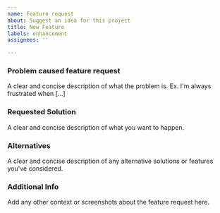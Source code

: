 ```yaml
---
name: Feature request
about: Suggest an idea for this project
title: New Feature
labels: enhancement
assignees: ''

---
```


### Problem caused feature request
A clear and concise description of what the problem is. Ex. I'm always frustrated when [...]

### Requested Solution 
A clear and concise description of what you want to happen.

### Alternatives 
A clear and concise description of any alternative solutions or features you've considered.

### Additional Info
Add any other context or screenshots about the feature request here.
